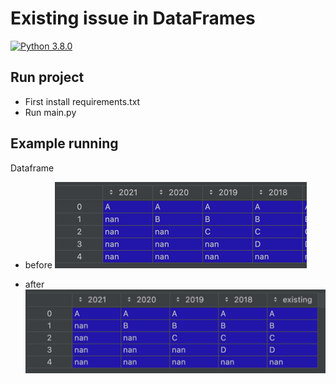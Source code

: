 # Existing issue in DataFrames
[![Python 3.8.0](https://img.shields.io/badge/python-3.8-blue.svg)](https://www.python.org/downloads/release/)

## Run project
* First install requirements.txt
* Run main.py

## Example running
Dataframe
* before 
![img_2.png](img_2.png)

* after
![img.png](img.png)
